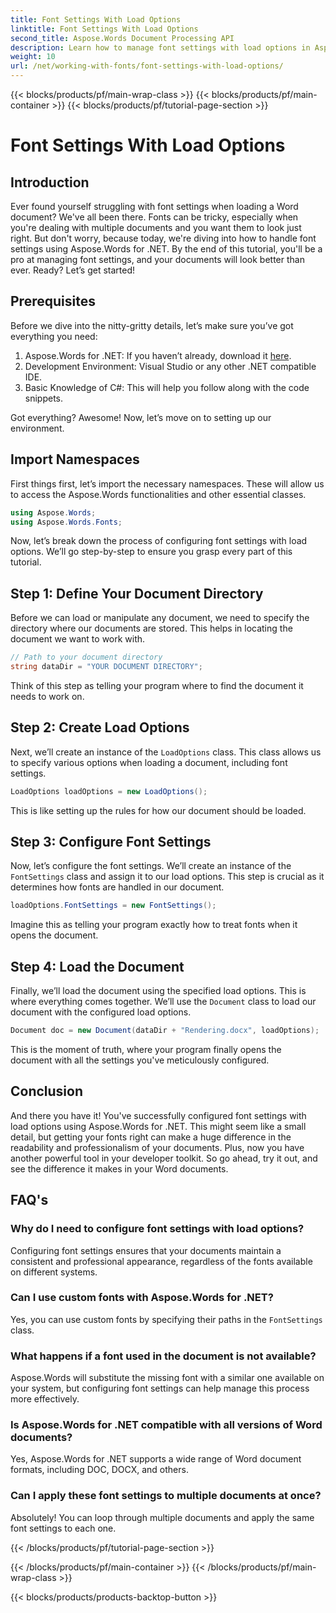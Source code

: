 ```yaml
---
title: Font Settings With Load Options
linktitle: Font Settings With Load Options
second_title: Aspose.Words Document Processing API
description: Learn how to manage font settings with load options in Aspose.Words for .NET. Step-by-step guide for developers to ensure consistent font appearance in Word documents.
weight: 10
url: /net/working-with-fonts/font-settings-with-load-options/
---
```


{{< blocks/products/pf/main-wrap-class >}}
{{< blocks/products/pf/main-container >}}
{{< blocks/products/pf/tutorial-page-section >}}

# Font Settings With Load Options

## Introduction

Ever found yourself struggling with font settings when loading a Word document? We've all been there. Fonts can be tricky, especially when you're dealing with multiple documents and you want them to look just right. But don't worry, because today, we're diving into how to handle font settings using Aspose.Words for .NET. By the end of this tutorial, you'll be a pro at managing font settings, and your documents will look better than ever. Ready? Let’s get started!

## Prerequisites

Before we dive into the nitty-gritty details, let’s make sure you’ve got everything you need:

1. Aspose.Words for .NET: If you haven’t already, download it [here](https://releases.aspose.com/words/net/).
2. Development Environment: Visual Studio or any other .NET compatible IDE.
3. Basic Knowledge of C#: This will help you follow along with the code snippets.

Got everything? Awesome! Now, let’s move on to setting up our environment.

## Import Namespaces

First things first, let’s import the necessary namespaces. These will allow us to access the Aspose.Words functionalities and other essential classes.

```csharp
using Aspose.Words;
using Aspose.Words.Fonts;
```

Now, let’s break down the process of configuring font settings with load options. We’ll go step-by-step to ensure you grasp every part of this tutorial.

## Step 1: Define Your Document Directory

Before we can load or manipulate any document, we need to specify the directory where our documents are stored. This helps in locating the document we want to work with.

```csharp
// Path to your document directory
string dataDir = "YOUR DOCUMENT DIRECTORY";
```

Think of this step as telling your program where to find the document it needs to work on.

## Step 2: Create Load Options

Next, we’ll create an instance of the `LoadOptions` class. This class allows us to specify various options when loading a document, including font settings.

```csharp
LoadOptions loadOptions = new LoadOptions();
```

This is like setting up the rules for how our document should be loaded.

## Step 3: Configure Font Settings

Now, let’s configure the font settings. We’ll create an instance of the `FontSettings` class and assign it to our load options. This step is crucial as it determines how fonts are handled in our document.

```csharp
loadOptions.FontSettings = new FontSettings();
```

Imagine this as telling your program exactly how to treat fonts when it opens the document.

## Step 4: Load the Document

Finally, we’ll load the document using the specified load options. This is where everything comes together. We’ll use the `Document` class to load our document with the configured load options.

```csharp
Document doc = new Document(dataDir + "Rendering.docx", loadOptions);
```

This is the moment of truth, where your program finally opens the document with all the settings you've meticulously configured.

## Conclusion

And there you have it! You've successfully configured font settings with load options using Aspose.Words for .NET. This might seem like a small detail, but getting your fonts right can make a huge difference in the readability and professionalism of your documents. Plus, now you have another powerful tool in your developer toolkit. So go ahead, try it out, and see the difference it makes in your Word documents.

## FAQ's

### Why do I need to configure font settings with load options?
Configuring font settings ensures that your documents maintain a consistent and professional appearance, regardless of the fonts available on different systems.

### Can I use custom fonts with Aspose.Words for .NET?
Yes, you can use custom fonts by specifying their paths in the `FontSettings` class.

### What happens if a font used in the document is not available?
Aspose.Words will substitute the missing font with a similar one available on your system, but configuring font settings can help manage this process more effectively.

### Is Aspose.Words for .NET compatible with all versions of Word documents?
Yes, Aspose.Words for .NET supports a wide range of Word document formats, including DOC, DOCX, and others.

### Can I apply these font settings to multiple documents at once?
Absolutely! You can loop through multiple documents and apply the same font settings to each one.

{{< /blocks/products/pf/tutorial-page-section >}}

{{< /blocks/products/pf/main-container >}}
{{< /blocks/products/pf/main-wrap-class >}}

{{< blocks/products/products-backtop-button >}}
